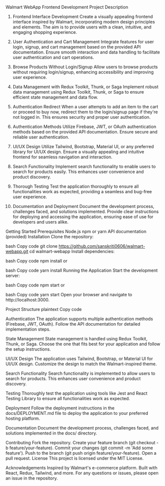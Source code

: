 Walmart WebApp Frontend Development
Project Description
1. Frontend Interface Development
Create a visually appealing frontend interface inspired by Walmart, incorporating modern design principles and elements. The aim is to provide users with a clean, intuitive, and engaging shopping experience.

2. User Authentication and Cart Management
Integrate features for user login, signup, and cart management based on the provided API documentation. Ensure smooth interaction and data handling to facilitate user authentication and cart operations.

3. Browse Products Without Login/Signup
Allow users to browse products without requiring login/signup, enhancing accessibility and improving user experience.

4. Data Management with Redux Toolkit, Thunk, or Saga
Implement robust data management using Redux Toolkit, Thunk, or Saga to ensure efficient state management and data flow.

5. Authentication Redirect
When a user attempts to add an item to the cart or proceed to buy now, redirect them to the login/signup page if they're not logged in. This ensures security and proper user authentication.

6. Authentication Methods
Utilize Firebase, JWT, or OAuth authentication methods based on the provided API documentation. Ensure secure and reliable user authentication.

7. UI/UX Design
Utilize Tailwind, Bootstrap, Material UI, or any preferred library for UI/UX design. Ensure a visually appealing and intuitive frontend for seamless navigation and interaction.

8. Search Functionality
Implement search functionality to enable users to search for products easily. This enhances user convenience and product discovery.

9. Thorough Testing
Test the application thoroughly to ensure all functionalities work as expected, providing a seamless and bug-free user experience.

10. Documentation and Deployment
Document the development process, challenges faced, and solutions implemented. Provide clear instructions for deploying and accessing the application, ensuring ease of use for developers and users alike.

Getting Started
Prerequisites
Node.js
npm or yarn
API documentation (provided)
Installation
Clone the repository:

bash
Copy code
git clone https://github.com/sanskriti0606/walmart-webapp.git
cd walmart-webapp
Install dependencies:

bash
Copy code
npm install
or

bash
Copy code
yarn install
Running the Application
Start the development server:

bash
Copy code
npm start
or

bash
Copy code
yarn start
Open your browser and navigate to http://localhost:3000.

Project Structure
plaintext
Copy code

Authentication
The application supports multiple authentication methods (Firebase, JWT, OAuth). Follow the API documentation for detailed implementation steps.

State Management
State management is handled using Redux Toolkit, Thunk, or Saga. Choose the one that fits best for your application and follow the setup instructions.

UI/UX Design
The application uses Tailwind, Bootstrap, or Material UI for UI/UX design. Customize the design to match the Walmart-inspired theme.

Search Functionality
Search functionality is implemented to allow users to search for products. This enhances user convenience and product discovery.

Testing
Thoroughly test the application using tools like Jest and React Testing Library to ensure all functionalities work as expected.

Deployment
Follow the deployment instructions in the docs/DEPLOYMENT.md file to deploy the application to your preferred hosting platform.

Documentation
Document the development process, challenges faced, and solutions implemented in the docs/ directory.

Contributing
Fork the repository.
Create your feature branch (git checkout -b feature/your-feature).
Commit your changes (git commit -m 'Add some feature').
Push to the branch (git push origin feature/your-feature).
Open a pull request.
License
This project is licensed under the MIT License.

Acknowledgements
Inspired by Walmart's e-commerce platform.
Built with React, Redux, Tailwind, and more.
For any questions or issues, please open an issue in the repository.
